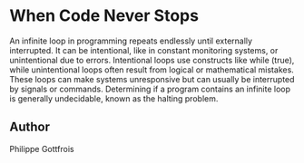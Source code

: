 # When Code Never Stops

An infinite loop in programming repeats endlessly until externally interrupted. It can be intentional, like in constant monitoring systems, or unintentional due to errors. Intentional loops use constructs like while (true), while unintentional loops often result from logical or mathematical mistakes. These loops can make systems unresponsive but can usually be interrupted by signals or commands. Determining if a program contains an infinite loop is generally undecidable, known as the halting problem.

## Author
Philippe Gottfrois